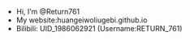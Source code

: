 - Hi, I’m @Return761
- My website:huangeiwoliugebi.github.io
- Bilibili: UID_1986062921 (Username:RETURN_761)

<!---
Return761/Return761 is a ✨ special ✨ repository because its `README.md` (this file) appears on your GitHub profile.
You can click the Preview link to take a look at your changes.
--->
